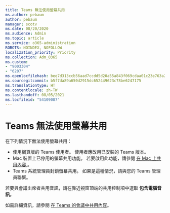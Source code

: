 ```yaml
---
title: Teams 無法使用螢幕共用
ms.author: pebaum
author: pebaum
manager: scotv
ms.date: 08/20/2020
ms.audience: Admin
ms.topic: article
ms.service: o365-administration
ROBOTS: NOINDEX, NOFOLLOW
localization_priority: Priority
ms.collection: Adm_O365
ms.custom:
- "9003304"
- "6207"
ms.openlocfilehash: bee7d313ccb56aad7ccdd5d20a55a843f069cdaa01c23e763a253c54a2ad55ce
ms.sourcegitcommit: b5f7da89a650d2915dc652449623c78be6247175
ms.translationtype: HT
ms.contentlocale: zh-TW
ms.lasthandoff: 08/05/2021
ms.locfileid: "54109087"
---
```

# <a name="screen-sharing-not-working-in-teams"></a>Teams 無法使用螢幕共用

在下列情況下無法使用螢幕共用：

- 使用網頁版的 Teams 使用者。 使用者應改用已安裝的 Teams 版本。
- Mac 裝置上已停用的螢幕共用功能。 若要啟用此功能，請參閱 [在 Mac 上共用內容 ](https://support.microsoft.com/office/fcc2bf59-aecd-4481-8f99-ce55dd836ce8#bkmk_sharecontentonmac)。
- Teams 系統管理員封鎖螢幕共用。 如果是這種情況，請與您的 Teams 管理員聯繫。  

若要與會議出席者共用音訊，請在靠近視窗頂端的共用控制項中選取 **包含電腦音訊**。

如需詳細資訊，請參閱 [在 Teams 的會議中共用內容](https://support.microsoft.com/office/fcc2bf59-aecd-4481-8f99-ce55dd836ce8)。
